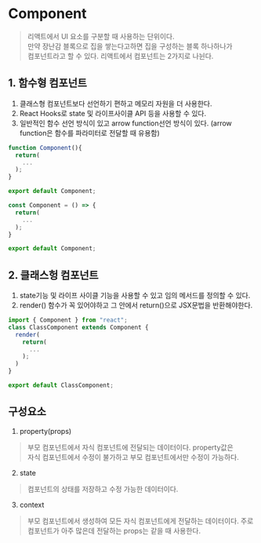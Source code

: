 # Component
> 리액트에서 UI 요소를 구분할 때 사용하는 단위이다.  
> 만약 장난감 블록으로 집을 쌓는다고하면 집을 구성하는 블록 하나하나가  
> 컴포넌트라고 할 수 있다. 
> 리액트에서 컴포넌트는 2가지로 나뉜다.

## 1. 함수형 컴포넌트
1. 클래스형 컴포넌트보다 선언하기 편하고 메모리 자원을 더 사용한다.
2. React Hooks로 state 및 라이프사이클 API 등을 사용할 수 있다.
3. 일반적인 함수 선언 방식이 있고 arrow function선언 방식이 있다. (arrow function은 함수를 파라미터로 전달할 때 유용함)
```javascript
function Component(){
  return(
    ...
  );
}

export default Component;
```

```javascript
const Component = () => {
  return(
    ...
  );
}

export default Component;
```

## 2. 클래스헝 컴포넌트
1. state기능 및 라이프 사이클 기능을 사용할 수 있고 임의 메서드를 정의할 수 있다.
2. render() 함수가 꼭 있어야하고 그 안에서 return()으로 JSX문법을 반환해야한다.
```javascript
import { Component } from "react";
class ClassComponent extends Component {
  render(
    return(
      ...
    );
  )
}

export default ClassComponent;
```

## 구성요소
1. property(props)
> 부모 컴포넌트에서 자식 컴포넌트에 전달되는 데이터이다. property값은  
> 자식 컴포넌트에서 수정이 불가하고 부모 컴포넌트에서만 수정이 가능하다.
2. state
> 컴포넌트의 상태를 저장하고 수정 가능한 데이터이다.
3. context
> 부모 컴포넌트에서 생성하여 모든 자식 컴포넌트에게 전달하는 데이터이다.
> 주로 컴포넌트가 아주 많은데 전달하는 props는 같을 때 사용한다.
